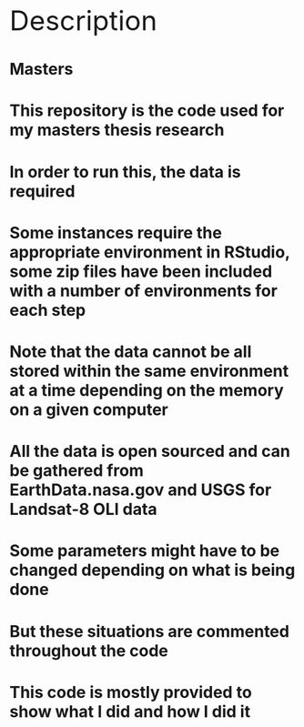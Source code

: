 <font size="12">Description</font>
# Masters

# This repository is the code used for my masters thesis research

# In order to run this, the data is required
# Some instances require the appropriate environment in RStudio, some zip files have been included with a number of environments for each step
# Note that the data cannot be all stored within the same environment at a time depending on the memory on a given computer

# All the data is open sourced and can be gathered from EarthData.nasa.gov and USGS for Landsat-8 OLI data
# Some parameters might have to be changed depending on what is being done
# But these situations are commented throughout the code


# This code is mostly provided to show what I did and how I did it
